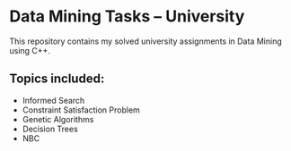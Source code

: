 # Data Mining Tasks – University

This repository contains my solved university assignments in Data Mining using C++.

## Topics included:
- Informed Search
- Constraint Satisfaction Problem
- Genetic Algorithms
- Decision Trees
- NBC
  
